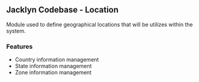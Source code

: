 ## Jacklyn Codebase - Location
Module used to define geographical locations that will be utilizes within the system.

### Features
* Country information management
* State information management
* Zone information management
